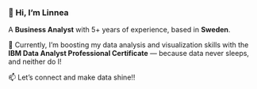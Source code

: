 ### 👋 Hi, I’m Linnea  

A **Business Analyst** with 5+ years of experience, based in **Sweden**.

🚀 Currently, I’m boosting my data analysis and visualization skills with the **IBM Data Analyst Professional Certificate** — because data never sleeps, and neither do I!

📫 Let’s connect and make data shine!! 
